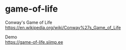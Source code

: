 # game-of-life
Conway's Game of Life  
https://en.wikipedia.org/wiki/Conway%27s_Game_of_Life  

Demo  
https://game-of-life.siimp.ee
